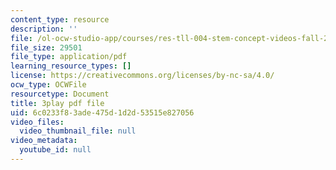 ```yaml
---
content_type: resource
description: ''
file: /ol-ocw-studio-app/courses/res-tll-004-stem-concept-videos-fall-2013/6c0233f83ade475d1d2d53515e827056_AfQEEymfzaI.pdf
file_size: 29501
file_type: application/pdf
learning_resource_types: []
license: https://creativecommons.org/licenses/by-nc-sa/4.0/
ocw_type: OCWFile
resourcetype: Document
title: 3play pdf file
uid: 6c0233f8-3ade-475d-1d2d-53515e827056
video_files:
  video_thumbnail_file: null
video_metadata:
  youtube_id: null
---
```

